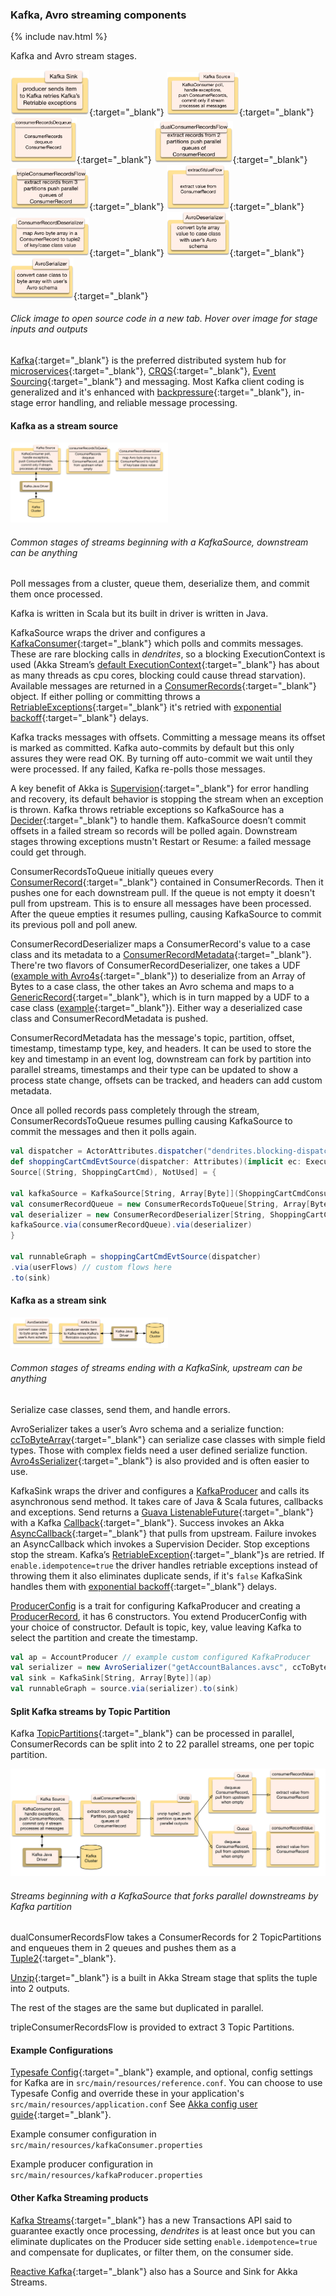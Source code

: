 ### Kafka, Avro streaming components

{% include nav.html %}

Kafka and Avro stream stages.

[<img src="png/KafkaSink.png?raw=true" alt="KafkaSink" width="25%" height="25%" title="input serialized value, publish it, uses Akka Supervision to retry temporary errors with exponential backoff or fail the stream">](https://github.com/garyaiki/dendrites/blob/master/src/main/scala/com/github/garyaiki/dendrites/kafka/stream/KafkaSink.scala){:target="_blank"}
[<img src="png/KafkaSource.png?raw=true" alt="KafkaSource" width="23%" height="23%" title="input Kafka, output ConsumerRecords">](https://github.com/garyaiki/dendrites/blob/master/src/main/scala/com/github/garyaiki/dendrites/kafka/stream/KafkaSource.scala){:target="_blank"}
[<img src="png/consumerRecordsDequeue.png?raw=true" alt="consumerRecordsToQequeue" width="21%" height="21%" title="input ConsumerRecords, output ConsumerRecord one at a time">](https://github.com/garyaiki/dendrites/blob/master/src/main/scala/com/github/garyaiki/dendrites/kafka/stream/ConsumerRecordsToQueue.scala){:target="_blank"}
[<img src="png/dualConsumerRecordsFlow.png?raw=true" alt="dualConsumerRecordsFlow" width="25%" height="25%" title="input ConsumerRecords from 2 partitions, output tuple of Queue of ConsumerRecord with queue for each partition">](https://github.com/garyaiki/dendrites/blob/master/src/main/scala/com/github/garyaiki/dendrites/kafka/stream/package.scala){:target="_blank"}
[<img src="png/tripleConsumerRecordsFlow.png?raw=true" alt="tripleConsumerRecordsFlow" width="25%" height="25%" title="input ConsumerRecords from 3 partitions, output tuple of Queue of ConsumerRecord with queue for each partition">](https://github.com/garyaiki/dendrites/blob/master/src/main/scala/com/github/garyaiki/dendrites/kafka/stream/package.scala){:target="_blank"}
[<img src="png/extractValueFlow.png?raw=true" alt="extractValueFlow" width="20%" height="20%" title="input ConsumerRecord, output its value">](https://github.com/garyaiki/dendrites/blob/master/src/main/scala/com/github/garyaiki/dendrites/kafka/stream/package.scala){:target="_blank"}
[<img src="png/ConsumerRecordDeserializer.png?raw=true" alt="ConsumerRecordDeserializer" width="25%" height="25%" title="input a ConsumerRecord, output a tuple of Kafka key and case class value">](https://github.com/garyaiki/dendrites/blob/master/src/main/scala/com/github/garyaiki/dendrites/kafka/stream/avro4s/ConsumerRecordDeserializer.scala){:target="_blank"}
[<img src="png/AvroDeserializer.png?raw=true" alt="AvroDeserializer" width="20%" height="20%" title="input an Avro serialized array of bytes, output the case class it maps to">](https://github.com/garyaiki/dendrites/blob/master/src/main/scala/com/github/garyaiki/dendrites/avro4s/stream/Avro4sDeserializer.scala){:target="_blank"}
[<img src="png/AvroSerializer.png?raw=true" alt="AvroSerializer" width="20%" height="20%" title="input a case class, output an Avro serialized array of bytes">](https://github.com/garyaiki/dendrites/blob/master/src/main/scala/com/github/garyaiki/dendrites/avro4s/stream/Avro4sSerializer.scala){:target="_blank"}
###### Click image to open source code in a new tab. Hover over image for stage inputs and outputs

[Kafka](https://engineering.linkedin.com/kafka/benchmarking-apache-kafka-2-million-writes-second-three-cheap-machines){:target="_blank"} is the preferred distributed system hub for [microservices](https://martinfowler.com/articles/microservices.html){:target="_blank"}, [CRQS](https://martinfowler.com/bliki/CQRS.html){:target="_blank"}, [Event Sourcing](https://www.confluent.io/blog/event-sourcing-cqrs-stream-processing-apache-kafka-whats-connection/){:target="_blank"} and messaging. Most Kafka client coding is generalized and it's enhanced with  [backpressure](http://www.reactivemanifesto.org/glossary#Back-Pressure){:target="_blank"}, in-stage error handling, and reliable message processing.


#### Kafka as a stream source

<img src="png/KafkaSourceStream.png?raw=true" width="50%" />

###### Common stages of streams beginning with a KafkaSource, downstream can be anything

Poll messages from a cluster, queue them, deserialize them, and commit them once processed.

Kafka is written in Scala but its built in driver is written in Java.

KafkaSource wraps the driver and configures a [KafkaConsumer](http://kafka.apache.org/0110/javadoc/org/apache/kafka/clients/consumer/KafkaConsumer.html){:target="_blank"} which polls and commits messages. These are rare blocking calls in *dendrites*, so a blocking ExecutionContext is used (Akka Stream’s [default ExecutionContext](http://doc.akka.io/docs/akka/current/scala/dispatchers.html#default-dispatcher){:target="_blank"} has about as many threads as cpu cores, blocking could cause thread starvation). Available messages are returned in a [ConsumerRecords](http://kafka.apache.org/0110/javadoc/org/apache/kafka/clients/consumer/ConsumerRecords.html){:target="_blank"} object. If either polling or committing throws a [RetriableExceptions](http://kafka.apache.org/0110/javadoc/index.html?org/apache/kafka/common/errors/RetriableException.html){:target="_blank"} it's retried with [exponential backoff](https://en.wikipedia.org/wiki/Exponential_backoff){:target="_blank"} delays.

Kafka tracks messages with offsets. Committing a message means its offset is marked as committed. Kafka auto-commits by default but this only assures they were read OK. By turning off auto-commit we wait until they were processed. If any failed, Kafka re-polls those messages.

A key benefit of Akka is [Supervision](http://doc.akka.io/docs/akka/current/scala/stream/stream-error.html){:target="_blank"} for error handling and recovery, its default behavior is stopping the stream when an exception is thrown. Kafka throws retriable exceptions so KafkaSource has a [Decider](http://doc.akka.io/docs/akka/current/scala/stream/stream-error.html){:target="_blank"} to handle them. KafkaSource doesn’t commit offsets in a failed stream so records will be polled again. Downstream stages throwing exceptions mustn't Restart or Resume: a failed message could get through.

ConsumerRecordsToQueue initially queues every [ConsumerRecord](http://kafka.apache.org/0110/javadoc/org/apache/kafka/clients/consumer/ConsumerRecord.html){:target="_blank"} contained in ConsumerRecords. Then it pushes one for each downstream pull. If the queue is not empty it doesn't pull from upstream. This is to ensure all messages have been processed. After the queue empties it resumes pulling, causing KafkaSource to commit its previous poll and poll anew. 

ConsumerRecordDeserializer maps a ConsumerRecord's value to a case class and its metadata to a [ConsumerRecordMetadata](https://github.com/garyaiki/dendrites/blob/master/src/main/scala/com/github/garyaiki/dendrites/kafka/package.scala){:target="_blank"}. There're two flavors of ConsumerRecordDeserializer, one takes a UDF ([example with Avro4s](https://github.com/garyaiki/dendrites/blob/master/src/main/scala/com/github/garyaiki/dendrites/examples/account/avro4s/Avro4sGetAccountBalances.scala){:target="_blank"}) to deserialize from an Array of Bytes to a case class, the other takes an Avro schema and maps to a [GenericRecord](http://avro.apache.org/docs/current/api/java/org/apache/avro/generic/GenericRecord.html){:target="_blank"}, which is in turn mapped by a UDF to a case class
 ([example](https://github.com/garyaiki/dendrites/blob/master/src/main/scala/com/github/garyaiki/dendrites/examples/account/avro/package.scala){:target="_blank"}). Either way a deserialized case class and ConsumerRecordMetadata is pushed.

ConsumerRecordMetadata has the message's topic, partition, offset, timestamp, timestamp type, key, and headers. It can be used to store the key and timestamp in an event log,  downstream can fork by partition into parallel streams, timestamps and their type can be updated to show a process state change, offsets can be tracked, and headers can add custom metadata.

Once all polled records pass completely through the stream, ConsumerRecordsToQueue resumes pulling causing KafkaSource to commit the  messages and then it polls again.

```scala
val dispatcher = ActorAttributes.dispatcher("dendrites.blocking-dispatcher")
def shoppingCartCmdEvtSource(dispatcher: Attributes)(implicit ec: ExecutionContext, logger: LoggingAdapter):
Source[(String, ShoppingCartCmd), NotUsed] = {

val kafkaSource = KafkaSource[String, Array[Byte]](ShoppingCartCmdConsumer).withAttributes(dispatcher)
val consumerRecordQueue = new ConsumerRecordsToQueue[String, Array[Byte]](extractRecords)
val deserializer = new ConsumerRecordDeserializer[String, ShoppingCartCmd](toCaseClass)
kafkaSource.via(consumerRecordQueue).via(deserializer)
}

val runnableGraph = shoppingCartCmdEvtSource(dispatcher)
.via(userFlows) // custom flows here
.to(sink)
```

#### Kafka as a stream sink

<img src="png/KafkaSinkStream.png?raw=true" width="50%" />

###### Common stages of streams ending with a KafkaSink, upstream can be anything

Serialize case classes, send them, and handle errors.

AvroSerializer takes a user’s Avro schema and a serialize function: [ccToByteArray](https://github.com/garyaiki/dendrites/blob/master/src/main/scala/com/github/garyaiki/dendrites/avro/package.scala){:target="_blank"} can serialize case classes with simple field types. Those with complex fields need a user defined serialize function. [Avro4sSerializer](https://github.com/garyaiki/dendrites/blob/master/src/main/scala/com/github/garyaiki/dendrites/avro4s/stream/Avro4sSerializer.scala){:target="_blank"} is also provided and is often easier to use.

KafkaSink wraps the driver and configures a [KafkaProducer](http://kafka.apache.org/0110/javadoc/org/apache/kafka/clients/producer/KafkaProducer.html) and calls its asynchronous send method. It takes care of Java & Scala futures, callbacks and exceptions. Send returns a [Guava ListenableFuture](https://github.com/google/guava/wiki/ListenableFutureExplained){:target="_blank"} with a Kafka [Callback](http://kafka.apache.org/0110/javadoc/org/apache/kafka/clients/producer/Callback.html){:target="_blank"}. Success invokes an Akka [AsyncCallback](http://doc.akka.io/docs/akka/current/scala/stream/stream-customize.html#using-asynchronous-side-channels){:target="_blank"} that pulls from upstream. Failure invokes an AsyncCallback which invokes a Supervision Decider. Stop exceptions stop the stream. Kafka’s [RetriableException](http://kafka.apache.org/0110/javadoc/org/apache/kafka/connect/errors/RetriableException.html){:target="_blank"}s are retried. If `enable.idempotence=true` the driver handles retriable exceptions instead of throwing them it also eliminates duplicate sends, if it's `false` KafkaSink handles them with [exponential backoff](https://en.wikipedia.org/wiki/Exponential_backoff){:target="_blank"} delays. 

[ProducerConfig](https://github.com/garyaiki/dendrites/blob/master/src/main/scala/com/github/garyaiki/dendrites/kafka/ProducerConfig.scala) is a trait for configuring KafkaProducer and creating a [ProducerRecord](http://kafka.apache.org/0110/javadoc/org/apache/kafka/clients/producer/ProducerRecord.html), it has 6 constructors. You extend ProducerConfig with your choice of constructor. Default is topic, key, value leaving Kafka to select the partition and create the timestamp.

```scala
val ap = AccountProducer // example custom configured KafkaProducer
val serializer = new AvroSerializer("getAccountBalances.avsc", ccToByteArray)
val sink = KafkaSink[String, Array[Byte]](ap)
val runnableGraph = source.via(serializer).to(sink)
```


#### Split Kafka streams by Topic Partition
Kafka [TopicPartitions](http://kafka.apache.org/0100/javadoc/org/apache/kafka/common/TopicPartition.html){:target="_blank"} can be processed in parallel, ConsumerRecords can be split into 2 to 22 parallel streams, one per topic partition.

![image](png/2PartitionKafkaSourceStream.png?raw=true)
###### Streams beginning with a KafkaSource that forks parallel downstreams by Kafka partition
dualConsumerRecordsFlow takes a ConsumerRecords for 2 TopicPartitions and enqueues them in 2 queues and pushes them as a [Tuple2](http://www.scala-lang.org/api/current/scala/Tuple2.html){:target="_blank"}.

[Unzip](http://doc.akka.io/docs/akka/current/scala/stream/stages-overview.html#unzip){:target="_blank"} is a built in Akka Stream stage that splits the tuple into 2 outputs.

The rest of the stages are the same but duplicated in parallel.

tripleConsumerRecordsFlow is provided to extract 3 Topic Partitions.

#### Example Configurations

[Typesafe Config](https://github.com/typesafehub/config){:target="_blank"} example, and optional, config settings for Kafka are in `src/main/resources/reference.conf`. You can choose to use Typesafe Config and override these in your application's `src/main/resources/application.conf` See [Akka config user guide](http://doc.akka.io/docs/akka/current/scala/general/configuration.html){:target="_blank"}.

Example consumer configuration in `src/main/resources/kafkaConsumer.properties`

Example producer configuration in `src/main/resources/kafkaProducer.properties`

#### Other Kafka Streaming products

[Kafka Streams](http://kafka.apache.org/documentation/streams/){:target="_blank"} has a new Transactions API said to guarantee exactly once processing,  *dendrites* is at least once but you can eliminate duplicates on the Producer side setting `enable.idempotence=true` and compensate for duplicates, or filter them, on the consumer side.

[Reactive Kafka](https://github.com/akka/reactive-kafka){:target="_blank"} also has a Source and Sink for Akka Streams.
